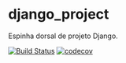 # django_project

Espinha dorsal de projeto Django.

[![Build Status](https://app.travis-ci.com/thiag0p/django_project.svg?branch=main)](https://app.travis-ci.com/thiag0p/django_project)
[![codecov](https://codecov.io/gh/thiag0p/django_project/branch/main/graph/badge.svg?token=0D9LKP2N1B)](https://codecov.io/gh/thiag0p/django_project)

